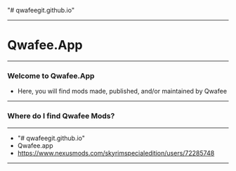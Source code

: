 "# qwafeegit.github.io" 

---

# Qwafee.App

---

### Welcome to Qwafee.App

- Here, you will find mods made, published, and/or maintained by Qwafee

---

### Where do I find Qwafee Mods?

---

- "# qwafeegit.github.io" 
- Qwafee.app
- https://www.nexusmods.com/skyrimspecialedition/users/72285748

---

